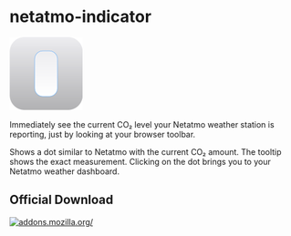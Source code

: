 # netatmo-indicator
![](icon.svg)

Immediately see the current CO₂ level your Netatmo weather station is reporting,
just by looking at your browser toolbar.

Shows a dot similar to Netatmo with the current CO₂ amount. The tooltip shows
the exact measurement. Clicking on the dot brings you to your Netatmo weather dashboard.

## Official Download

[![addons.mozilla.org/](https://addons.cdn.mozilla.net/static/img/addons-buttons/AMO-button_2.png)](https://addons.mozilla.org/firefox/addon/netatmo-co-indicator/?src=external-gh-readme)
